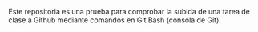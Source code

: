 Este repositoria es una prueba para comprobar la subida de una tarea de clase a Github mediante comandos en  Git Bash (consola de Git).

